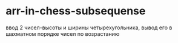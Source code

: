 # arr-in-chess-subsequense
ввод 2 чисел-высоты и ширины четырехугольника, вывод его в
шахматном порядке чисел по возрастанию
